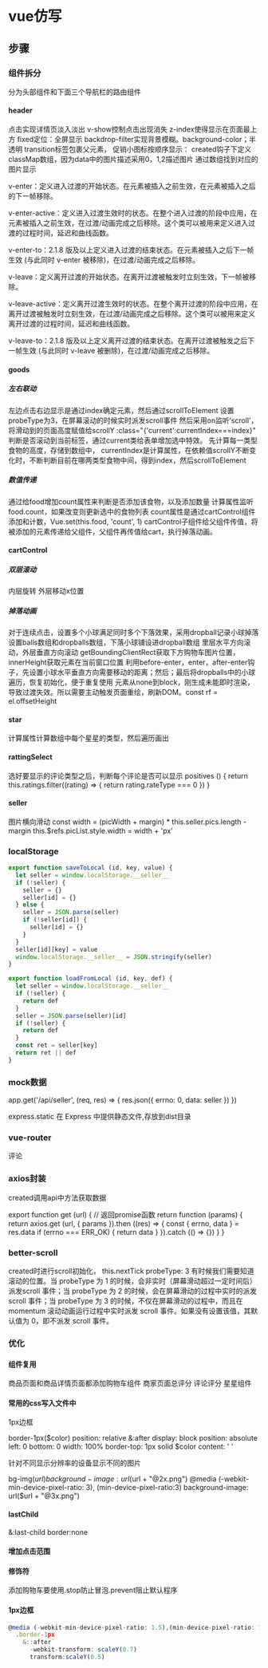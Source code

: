 # vue仿写

## 步骤

### 组件拆分

分为头部组件和下面三个导航栏的路由组件

#### header

点击实现详情页淡入淡出
v-show控制点击出现消失
z-index使得显示在页面最上方
fixed定位：全屏显示
backdrop-filter实现背景模糊。background-color；半透明
transition标签包裹父元素，
促销小图标按顺序显示：
created钩子下定义classMap数组，因为data中的图片描述采用0，1,2描述图片
通过数组找到对应的图片显示

v-enter：定义进入过渡的开始状态。在元素被插入之前生效，在元素被插入之后的下一帧移除。

v-enter-active：定义进入过渡生效时的状态。在整个进入过渡的阶段中应用，在元素被插入之前生效，在过渡/动画完成之后移除。这个类可以被用来定义进入过渡的过程时间，延迟和曲线函数。

v-enter-to：2.1.8 版及以上定义进入过渡的结束状态。在元素被插入之后下一帧生效 (与此同时 v-enter 被移除)，在过渡/动画完成之后移除。

v-leave：定义离开过渡的开始状态。在离开过渡被触发时立刻生效，下一帧被移除。

v-leave-active：定义离开过渡生效时的状态。在整个离开过渡的阶段中应用，在离开过渡被触发时立刻生效，在过渡/动画完成之后移除。这个类可以被用来定义离开过渡的过程时间，延迟和曲线函数。

v-leave-to：2.1.8 版及以上定义离开过渡的结束状态。在离开过渡被触发之后下一帧生效 (与此同时 v-leave 被删除)，在过渡/动画完成之后移除。

#### goods

##### 左右联动

左边点击右边显示是通过index确定元素，然后通过scrollToElement
设置probeType为3，在屏幕滚动的时候实时派发scroll事件
然后采用on监听‘scroll’，将滑动到的页面高度赋值给scrollY
:class="{'current':currentIndex===index}" 判断是否滚动到当前标签，通过current类给表单增加选中特效。
先计算每一类型食物的高度，存储到数组中，
currentIndex是计算属性，在依赖值scrollY不断变化时，不断判断目前在哪两类型食物中间，得到index，然后scrollToElement

##### 数值传递

通过给food增加count属性来判断是否添加该食物，以及添加数量
计算属性监听food.count，如果改变则更新选中的食物列表
count属性是通过cartControl组件添加和计数，Vue.set(this.food, 'count', 1)
cartControl子组件给父组件传值，将被添加的元素传递给父组件，父组件再传值给cart，执行掉落动画。

#### cartControl

##### 双层滚动

内层旋转
外层移动x位置

##### 掉落动画

对于连续点击，设置多个小球满足同时多个下落效果，采用dropball记录小球掉落
设置balls数组和dropballs数组，下落小球铺设进dropball数组
里层水平方向滚动，外层垂直方向滚动
getBoundingClientRect获取下方购物车图片位置，innerHeight获取元素在当前窗口位置
利用before-enter，enter，after-enter钩子，先设置小球水平垂直方向需要移动的距离；然后；最后将dropballs中的小球遍历，恢复初始化，便于重复使用
元素从none到block，刚生成未能即时渲染，导致过渡失效。所以需要主动触发页面重绘，刷新DOM。const rf = el.offsetHeight

#### star

计算属性计算数组中每个星星的类型，然后遍历画出

#### rattingSelect

选好要显示的评论类型之后，判断每个评论是否可以显示
positives () {
      return this.ratings.filter((rating) => {
        return rating.rateType === 0
      })
    }

#### seller

图片横向滑动
const width = (picWidth + margin) * this.seller.pics.length - margin
        this.$refs.picList.style.width = width + 'px'

### localStorage

```js
export function saveToLocal (id, key, value) {
  let seller = window.localStorage.__seller__
  if (!seller) {
    seller = {}
    seller[id] = {}
  } else {
    seller = JSON.parse(seller)
    if (!seller[id]) {
      seller[id] = {}
    }
  }
  seller[id][key] = value
  window.localStorage.__seller__ = JSON.stringify(seller)
}

export function loadFromLocal (id, key, def) {
  let seller = window.localStorage.__seller__
  if (!seller) {
    return def
  }
  seller = JSON.parse(seller)[id]
  if (!seller) {
    return def
  }
  const ret = seller[key]
  return ret || def
}
```

### mock数据

app.get('/api/seller', (req, res) => {
        res.json({
          errno: 0,
          data: seller
        })
      })

express.static 在 Express 中提供静态文件,存放到dist目录

### vue-router

<router-link to="/rattings">评论</router-link>

<keep-alive>
      <router-view :seller=seller></router-view>
</keep-alive>

### axios封装

created调用api中方法获取数据

export function get (url) {
  // 返回promise函数
  return function (params) {
    return axios.get (url, {
      params
    }).then ((res) => {
      const { errno, data } = res.data
      if (errno === ERR_OK) {
        return data
      }
    }).catch (() => {})
  }
}

### better-scroll

created时进行scroll初始化，
this.nextTick
probeType: 3
有时候我们需要知道滚动的位置。当 probeType 为 1 的时候，会非实时（屏幕滑动超过一定时间后）派发scroll 事件；当 probeType 为 2 的时候，会在屏幕滑动的过程中实时的派发 scroll 事件；当 probeType 为 3 的时候，不仅在屏幕滑动的过程中，而且在 momentum 滚动动画运行过程中实时派发 scroll 事件。如果没有设置该值，其默认值为 0，即不派发 scroll 事件。

### 优化

#### 组件复用

商品页面和商品详情页面都添加购物车组件
商家页面总评分 评论评分 星星组件

#### 常用的css写入文件中

1px边框

border-1px($color)
    position: relative
    &:after
        display: block
        position: absolute
        left: 0
        bottom: 0
        width: 100%
        border-top: 1px solid $color
        content: ' '

针对不同显示分辨率的设备显示不同的图片

bg-img($url)
    background-image: url($url + "@2x.png")
    @media (-webkit-min-device-pixel-ratio: 3), (min-device-pixel-ratio:3)
        background-image: url($url + "@3x.png")

#### lastChild

&:last-child
        border:none

#### 增加点击范围

#### 修饰符

添加购物车要使用.stop防止冒泡.prevent阻止默认程序

#### 1px边框

```js
@media (-webkit-min-device-pixel-ratio: 1.5),(min-device-pixel-ratio: 1.5)
  .border-1px
    &::after
      -webkit-transform: scaleY(0.7)
      transform:scaleY(0.5)